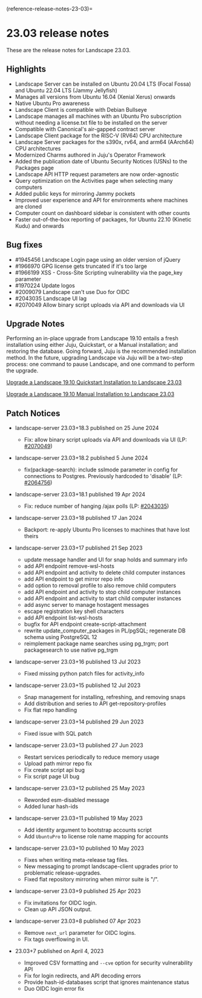 (reference-release-notes-23-03)=
# 23.03 release notes

These are the release notes for Landscape 23.03.

## Highlights
* Landscape Server can be installed on Ubuntu 20.04 LTS (Focal Fossa) and Ubuntu 22.04 LTS (Jammy Jellyfish)
* Manages all versions from Ubuntu 16.04 (Xenial Xerus) onwards
* Native Ubuntu Pro awareness
* Landscape Client is compatible with Debian Bullseye
* Landscape manages all machines with an Ubuntu Pro subscription without needing a license.txt file to be installed on the server
* Compatible with Canonical's air-gapped contract server
* Landscape Client package for the RISC-V (RV64) CPU architecture
* Landscape Server packages for the s390x, rv64, and arm64 (AArch64) CPU architectures
* Modernized Charms authored in Juju's Operator Framework
* Added the publication date of Ubuntu Security Notices (USNs) to the Packages page
* Landscape API HTTP request parameters are now order-agnostic
* Query optimization on the Activities page when selecting many computers
* Added public keys for mirroring Jammy pockets
* Improved user experience and API for environments where machines are cloned
* Computer count on dashboard sidebar is consistent with other counts
* Faster out-of-the-box reporting of packages, for Ubuntu 22.10 (Kinetic Kudu) and onwards

## Bug fixes
* #1945456 Landscape Login page using an older version of jQuery
* #1966970 GPG license gets truncated if it's too large
* #1966199 XSS - Cross-Site Scripting vulnerability via the page_key parameter
* #1970224 Update logos
* #2009079 Landscape can't use Duo for OIDC
* #2043035 Landscape UI lag
* #2070049 Allow binary script uploads via API and downloads via UI

## Upgrade Notes
Performing an in-place upgrade from Landscape 19.10 entails a fresh installation using either Juju, Quickstart, or a Manual installation; and restoring the database. Going forward, Juju is the recommended installation method. In the future, upgrading Landscape via Juju will be a two-step process: one command to pause Landscape, and one command to perform the upgrade.

[Upgrade a Landscape 19.10 Quickstart Installation to Landscape 23.03](https://discourse.ubuntu.com/t/upgrade-a-landscape-19-10-quickstart-installation-to-landscape-23-03/34336/)

[Upgrade a Landscape 19.10 Manual Installation to Landscape 23.03](https://discourse.ubuntu.com/t/upgrade-a-landscape-19-10-manual-installation-to-landscape-23-03/34335/)

## Patch Notices

- landscape-server 23.03+18.3 published on 25 June 2024

   * Fix: allow binary script uploads via API and downloads via UI (LP: [#2070049](https://bugs.launchpad.net/landscape/+bug/2070049))

- landscape-server 23.03+18.2 published 5 June 2024

  * fix(package-search): include sslmode parameter in config for connections to Postgres. Previously hardcoded to 'disable' (LP: [#2064756](https://launchpad.net/bugs/2064756))

- landscape-server 23.03+18.1 published 19 Apr 2024

  * Fix: reduce number of hanging /ajax polls (LP: [#2043035](https://launchpad.net/bugs/2043035))

- landscape-server 23.03+18 published 17 Jan 2024

  * Backport: re-apply Ubuntu Pro licenses to machines that have lost theirs

- landscape-server 23.03+17 published 21 Sep 2023

  * update message handler and UI for snap holds and summary info
  * add API endpoint remove-wsl-hosts
  * add API endpoint and activity to delete child computer instances
  * add API endpoint to get mirror repo info
  * add option to removal profile to also remove child computers
  * add API endpoint and activity to stop child computer instances
  * add API endpoint and activity to start child computer instances
  * add async server to manage hostagent messages
  * escape registration key shell characters
  * add API endpoint list-wsl-hosts
  * bugfix for API endpoint create-script-attachment
  * rewrite update_computer_packages in PL/pgSQL; regenerate DB schema using
    PostgreSQL 12
  * reimplement package name searches using pg_trgm; port packagesearch to use
    native pg_trgm

- landscape-server 23.03+16 published 13 Jul 2023

  * Fixed missing python patch files for activity_info

- landscape-server 23.03+15 published 12 Jul 2023

  * Snap management for installing, refreshing, and removing snaps
  * Add distribution and series to API get-repository-profiles
  * Fix flat repo handling

- landscape-server 23.03+14 published 29 Jun 2023

  * Fixed issue with SQL patch

- landscape-server 23.03+13 published 27 Jun 2023

  * Restart services periodically to reduce memory usage
  * Upload path mirror repo fix
  * Fix create script api bug
  * Fix script page UI bug

- landscape-server 23.03+12 published 25 May 2023

  * Reworded esm-disabled message
  * Added lunar hash-ids

- landscape-server 23.03+11 published 19 May 2023

  * Add identity argument to bootstrap accounts script
  * Add `UbuntuPro` to license role name mapping for accounts

- landscape-server 23.03+10 published 10 May 2023

  * Fixes when writing meta-release tag files.
  * New messaging to prompt landscape-client upgrades prior to problematic
    release-upgrades.
  * Fixed flat repository mirroring when mirror suite is "/".

- landscape-server 23.03+9 published 25 Apr 2023

  * Fix invitations for OIDC login.
  * Clean up API JSON output.

- landscape-server 23.03+8 published 07 Apr 2023

  * Remove `next_url` parameter for OIDC logins.
  * Fix tags overflowing in UI. 

- 23.03+7 published on April 4, 2023
  * Improved CSV formatting and `--cve` option for security vulnerability API
  * Fix for login redirects, and API decoding errors
  * Provide hash-id-databases script that ignores maintenance status
  * Duo OIDC login error fix

